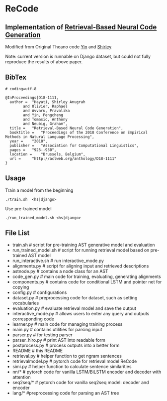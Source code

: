 # ReCode
## Implementation of [Retrieval-Based Neural Code Generation](http://aclweb.org/anthology/D18-1111)

Modified from Original Theano code [Yin](https://github.com/pcyin/NL2code) and [Shirley](https://github.com/sweetpeach/ReCode)

Note: current version is runnable on Django dataset, but could not fully reproduce the results of above paper.

## BibTex
```
# coding=utf-8

@InProceedings{D18-1111,
  author = 	"Hayati, Shirley Anugrah
		and Olivier, Raphael
		and Avvaru, Pravalika
		and Yin, Pengcheng
		and Tomasic, Anthony
		and Neubig, Graham",
  title = 	"Retrieval-Based Neural Code Generation",
  booktitle = 	"Proceedings of the 2018 Conference on Empirical Methods in Natural Language Processing",
  year = 	"2018",
  publisher = 	"Association for Computational Linguistics",
  pages = 	"925--930",
  location = 	"Brussels, Belgium",
  url = 	"http://aclweb.org/anthology/D18-1111"
}
```

## Usage

Train a model from the beginning

```
./train.sh  <hs|django>
```

Use pre-trained model

```
./run_trained_model.sh <hs|django>
```

## File List

- train.sh                            # script for pre-training AST generative model and evaluation
- run_trained_model.sh     # script for running retrieval model based on pre-trained AST model
- run_interactive.sh           # run interactive_mode.py
- alignments.py                 # script for aligning input and retrieved descriptions
- astnode.py                      # contains  a node class for an AST
- code_gen.py                   # main code for training, evaluating, generating alignments
- components.py               # contains code for conditional LSTM and pointer net for copying
- config.py                         # configurations
- dataset.py                       # preprocessing code for dataset, such as setting vocabularies
- evaluation.py                  # evaluate retrieval model and save the output
- interactive_mode.py       # allows users to enter any query and outputs corresponding code
- learner.py                       # main code for managing training process
- main.py                          # contains utilities for parsing input
- parser.py                        # for testing parser
- parser_hiro.py                # print AST into readable form
- postprocess.py               # process outputs into a better form
- README                        # this README
- retrieval.py                      # helper function to get ngram sentences  
- retrievalmodel.py            # pytorch code for retrieval model ReCode
- simi.py                            # helper function to calculate sentence similarities
- nn/*      # pytorch code for vanilla LSTM/BiLSTM encoder and decoder with attention
- seq2seq/*                       # pytorch code for vanilla seq2seq model: decoder and encoder 
- lang/*                              #preprocessing code for parsing an AST tree 

